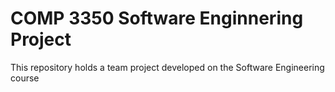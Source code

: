 COMP 3350 Software Enginnering Project
====================

This repository holds a team project developed on the Software Engineering course
